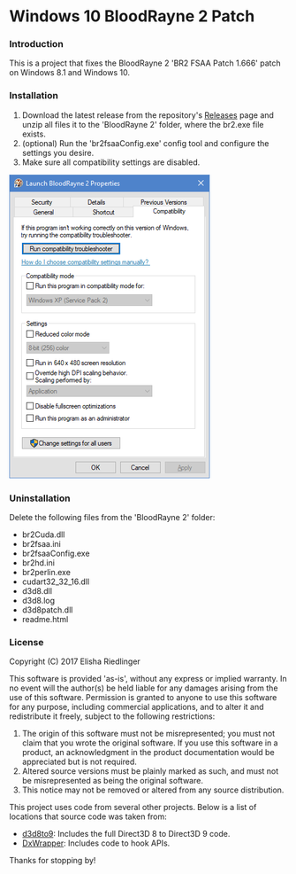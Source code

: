 # Windows 10 BloodRayne 2 Patch

### Introduction

This is a project that fixes the BloodRayne 2 'BR2 FSAA Patch 1.666' patch on Windows 8.1 and Windows 10.

### Installation

1. Download the latest release from the repository's [Releases](https://github.com/elishacloud/BloodRayne-2-Patch/releases) page and unzip all files it to the 'BloodRayne 2' folder, where the br2.exe file exists.
2. (optional) Run the 'br2fsaaConfig.exe' config tool and configure the settings you desire.
3. Make sure all compatibility settings are disabled.

![Compatibility Settings](https://raw.githubusercontent.com/elishacloud/wiki-attachments/master/BloodRayne-2-Patch/Compatibility.png)

### Uninstallation

Delete the following files from the 'BloodRayne 2' folder:
* br2Cuda.dll
* br2fsaa.ini
* br2fsaaConfig.exe
* br2hd.ini
* br2perlin.exe
* cudart32_32_16.dll
* d3d8.dll
* d3d8.log
* d3d8patch.dll
* readme.html

### License

Copyright (C) 2017 Elisha Riedlinger

This software is provided 'as-is', without any express or implied warranty. In no event will the author(s) be held liable for any damages arising from the use of this software. Permission is granted to anyone to use this software for any purpose, including commercial applications, and to alter it and redistribute it freely, subject to the following restrictions:

1. The origin of this software must not be misrepresented; you must not claim that you wrote the original software. If you use this software in a product, an acknowledgment in the product documentation would be appreciated but is not required.
2. Altered source versions must be plainly marked as such, and must not be misrepresented as being the original software.
3. This notice may not be removed or altered from any source distribution.

This project uses code from several other projects. Below is a list of locations that source code was taken from:

* [d3d8to9](https://github.com/crosire/d3d8to9): Includes the full Direct3D 8 to Direct3D 9 code.
* [DxWrapper](https://github.com/elishacloud/dxwrapper): Includes code to hook APIs.

Thanks for stopping by!